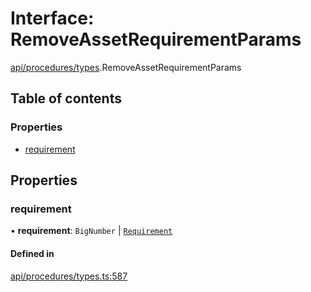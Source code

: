 # Interface: RemoveAssetRequirementParams

[api/procedures/types](../wiki/api.procedures.types).RemoveAssetRequirementParams

## Table of contents

### Properties

- [requirement](../wiki/api.procedures.types.RemoveAssetRequirementParams#requirement)

## Properties

### requirement

• **requirement**: `BigNumber` \| [`Requirement`](../wiki/types.Requirement)

#### Defined in

[api/procedures/types.ts:587](https://github.com/PolymeshAssociation/polymesh-sdk/blob/07a4c5b0/src/api/procedures/types.ts#L587)
